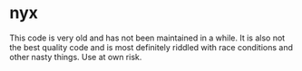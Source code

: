 nyx
===

This code is very old and has not been maintained in a while. It is also not the best quality code and is most definitely riddled with race conditions and other nasty things. Use at own risk.
